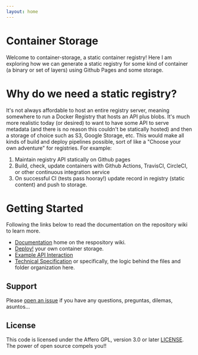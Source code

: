 ```yaml
---
layout: home
---
```


# Container Storage

Welcome to container-storage, a static container registry! Here I am exploring
how we can generate a static registry for some kind of container (a binary or set of layers) 
using Github Pages and some storage.

# Why do we need a static registry?

It's not always affordable to host an entire registry server, meaning somewhere
to run a Docker Registry that hosts an API plus blobs. It's much more realistic
today (or desired) to want to have some API to serve metadata (and there is no reason
this couldn't be statically hosted) and then a storage of choice such as S3, 
Google Storage, etc. This would make all kinds of build and deploy pipelines possible,
sort of like a "Choose your own adventure" for registries. For example:

 1. Maintain registry API statically on Github pages
 2. Build, check, update containers with Github Actions, TravisCI, CircleCI, or other continuous integration service
 3. On successful CI (tests pass hooray!) update record in registry (static content) and push to storage.


# Getting Started

Following the links below to read the documentation on the repository wiki to learn more.

 - [Documentation](https://github.com/singularityhub/container-storage/wiki) home on the respository wiki.
 - [Deploy!](https://github.com/singularityhub/container-storage/wiki/deploy-container-storage) your own container storage.
 - [Example API Interaction](https://github.com/singularityhub/container-storage/wiki/Example-API-Interaction)
 - [Technical Specification](https://github.com/singularityhub/container-storage/wiki/Technical-Specification) or specifically, the logic behind the files and folder organization here.

## Support

Please [open an issue](https://www.github.com/singularityhub/container-storage/) if you
have any questions, preguntas, dilemas, asuntos... 

## License

This code is licensed under the Affero GPL, version 3.0 or later [LICENSE](LICENSE). 
The power of open source compels you!!
